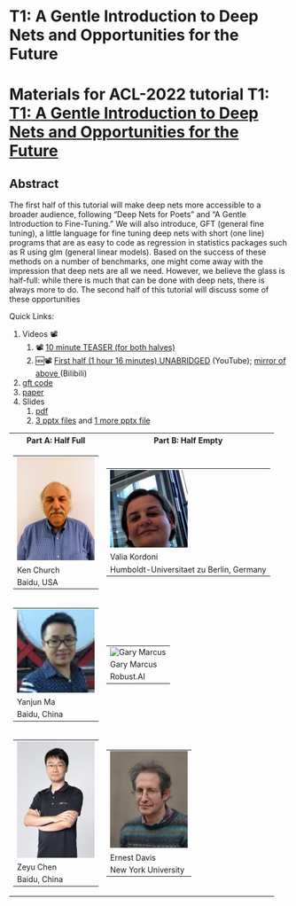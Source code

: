 # T1: A Gentle Introduction to Deep Nets and Opportunities for the Future

<h1>Materials for ACL-2022 tutorial T1: <a href="https://www.2022.aclweb.org/tutorials">T1: A Gentle Introduction to Deep Nets and Opportunities for the Future</a></h1>

<h2>Abstract</h2>
The first half of this tutorial will make deep nets more accessible to a broader audience, following “Deep Nets for Poets” and “A Gentle Introduction to Fine-Tuning.” We will also introduce, GFT (general fine tuning), a little language for fine tuning deep nets with short (one line) programs that are as easy to code as regression in statistics packages such as R using glm (general linear models).  Based on the success of these methods on a number of  benchmarks, one might come away with the impression that deep nets are all we need. However, we believe the glass is half-full: while there is much that can be done with deep nets, there is always more to do.  The second half of this tutorial will discuss some of these opportunities



<p>
Quick Links:
<ol>
<li>Videos 📽️ <ol>
	<li>📽️ <a href="https://youtu.be/IKjx38AV4bo">10 minute TEASER (for both halves)</a></li>
	<li>🆕📽️  <a href="https://youtu.be/fWS-pgKYE_o">First half (1 hour 16 minutes) UNABRIDGED</a> (YouTube);
<a href="https://www.bilibili.com/video/BV1Y54y1Z7H6?spm_id_from=444.41.list.card_archive.click"> mirror of above </a> (Bilibili)
</li>
	</ol></li>
<li><a href="https://github.com/kwchurch/gft">gft code</a></li>

<li><a href="https://aclanthology.org/2022.acl-tutorials.1/">paper</a></li>
<li>Slides<ol>
		   <li><a href="slides/ACL-2022_tutorial_part_AB_V7.pdf">pdf</a></li>
  		   <li><a href="slides/ACL-2022_tutorial_slides_part_A">3 pptx files</a> and <a href="slides/ACL-2022_tutorial_slides_part_B">1 more pptx file</a></li>
		   </ol></li>
</ol>

<p>
<table><tr><th>Part A: Half Full</th><th>Part B: Half Empty</th></tr>
    <tr>                 <td> <table><tr><td><img src="instructors/KenChurch.jpg" alt="Ken Church" width=140></td></tr><tr><td>Ken Church</td></tr><tr><td>Baidu, USA</td></tr></table></td>
		    	 <td> <table><tr><td><img src="instructors/ValiaKordoni.jpeg" alt="Valia Kordoni" width=140> </td></tr><tr><td>Valia Kordoni</td></tr><tr><td>Humboldt-Universitaet zu Berlin, Germany</td></tr></table></td></tr>
    <tr> 
		    	 <td><table><tr><td><img src="instructors/YanjunMa.jpg" alt="YanjunMa.jpg" width=140> </td></tr><tr><td>Yanjun Ma</td></tr></tr><tr><td>Baidu, China</td></tr></table></td>
			 <td><table><tr><td><img src="http://garymarcus.com/rw_common/images/r9Z9V9K2RNuITm5s6lAdLw_thumb_c987.jpg" alt="Gary Marcus" width=140> </td></tr><tr><td>Gary Marcus</td></tr><tr><td>Robust.AI</td></tr></table></td></tr>
    <tr>		 <td><table><tr><td><img src="instructors/ZeyuChen.jpg" alt="Zeyu Chen" width=140> </td></tr><tr><td>Zeyu Chen</td></tr></tr><tr><td>Baidu, China</td></tr></table></td>
			 <td><table><tr><td><img src="instructors/ErnestDavis.jpg" alt="Ernest Davis" width=140> </td></tr><tr><td>Ernest Davis</td></tr></tr><tr><td>New York University</td></tr></table></td></tr></table>
